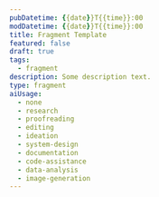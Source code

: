 ```yaml
---
pubDatetime: {{date}}T{{time}}:00
modDatetime: {{date}}T{{time}}:00
title: Fragment Template
featured: false
draft: true
tags:
  - fragment
description: Some description text.
type: fragment
aiUsage:
  - none
  - research
  - proofreading
  - editing
  - ideation
  - system-design
  - documentation
  - code-assistance
  - data-analysis
  - image-generation
---
```

